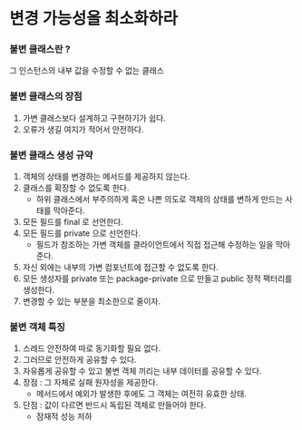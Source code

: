 # 변경 가능성을 최소화하라

### 불변 클래스란 ?
그 인스턴스의 내부 값을 수정할 수 없는 클래스

### 불변 클래스의 장점
1. 가변 클래스보다 설계하고 구현하기가 쉽다.
2. 오류가 생길 여지가 적어서 안전하다.

### 불변 클래스 생성 규약
1. 객체의 상태를 변경하는 메서드를 제공하지 않는다.
2. 클래스를 확장할 수 없도록 한다.
   * 하위 클래스에서 부주의하게 혹은 나쁜 의도로 객체의 상태를 변하게 만드는 사태를 막아준다.
3. 모든 필드를 final 로 선언한다.
4. 모든 필드를 private 으로 선언한다.
   * 필드가 참조하는 가변 객체를 클라이언트에서 직접 접근해 수정하는 일을 막아준다.
5. 자신 외에는 내부의 가변 컴포넌트에 접근할 수 없도록 한다.
6. 모든 생성자를 private 또는 package-private 으로 만들고 public 정적 팩터리를 생성한다.
7. 변경할 수 있는 부분을 최소한으로 줄이자.

### 불변 객체 특징
1. 스레드 안전하여 따로 동기화할 필요 없다.
2. 그러므로 안전하게 공유할 수 있다.
3. 자유롭게 공유할 수 있고 불변 객체 끼리는 내부 데이터를 공유할 수 있다.
4. 장점 : 그 자체로 실패 원자성을 제공한다.
   * 메서드에서 예외가 발생한 후에도 그 객체는 여전히 유효한 상태.
5. 단점 : 값이 다르면 반드시 독립된 객체로 만들어야 한다.
   * 잠재적 성능 저하